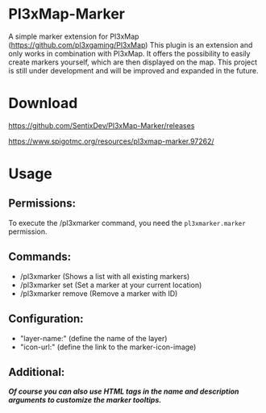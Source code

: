 # Pl3xMap-Marker
A simple marker extension for Pl3xMap (https://github.com/pl3xgaming/Pl3xMap)
This plugin is an extension and only works in combination with Pl3xMap. 
It offers the possibility to easily create markers yourself, which are then displayed on the map. 
This project is still under development and will be improved and expanded in the future.

# Download
https://github.com/SentixDev/Pl3xMap-Marker/releases

https://www.spigotmc.org/resources/pl3xmap-marker.97262/

# Usage
## Permissions:
To execute the /pl3xmarker command, you need the `pl3xmarker.marker` permission.

## Commands:
- /pl3xmarker (Shows a list with all existing markers)
- /pl3xmarker set (Set a marker at your current location)
- /pl3xmarker remove (Remove a marker with ID)

## Configuration:
- "layer-name:" (define the name of the layer)
- "icon-url:" (define the link to the marker-icon-image)

## Additional:
***Of course you can also use HTML tags in the name and description arguments to customize the marker tooltips.***
